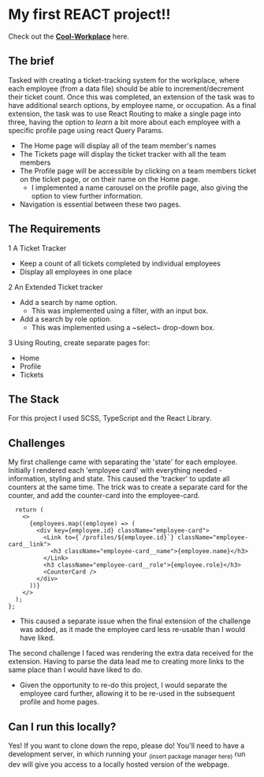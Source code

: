# My first REACT project!!

Check out the [**Cool-Workplace**](https://nmwolfe.github.io/cool-workplace/#/) here.

## The brief

Tasked with creating a ticket-tracking system for the workplace, where each employee (from a data file) should be able to increment/decrement their ticket count. Once this was completed, an extension of the task was to have additional search options, by employee name, or occupation. As a final extension, the task was to use React Routing to make a single page into three, having the option to _learn_ a bit more about each employee with a specific profile page using react Query Params.

- The Home page will display all of the team member's names
- The Tickets page will display the ticket tracker with all the team members
- The Profile page will be accessible by clicking on a team members ticket on the ticket page, or on their name on the Home page.
  - I implemented a name carousel on the profile page, also giving the option to view further information.
- Navigation is essential between these two pages.

## The Requirements

1 A Ticket Tracker

- Keep a count of all tickets completed by individual employees
- Display all employees in one place

2 An Extended Ticket tracker

- Add a search by name option.
  - This was implemented using a filter, with an input box.
- Add a search by role option.
  - This was implemented using a ~select~ drop-down box.

3 Using Routing, create separate pages for:

- Home
- Profile
- Tickets

## The Stack

For this project I used SCSS, TypeScript and the React Library.

## Challenges

My first challenge came with separating the 'state' for each employee. Initially I rendered each 'employee card' with everything needed - information, styling and state. This caused the 'tracker' to update all counters at the same time.
The trick was to create a separate card for the counter, and add the counter-card into the employee-card.

```const EmployeeCard = ({ employees }: EmployeeCardProps) => {
  return (
    <>
      {employees.map((employee) => (
        <div key={employee.id} className="employee-card">
          <Link to={`/profiles/${employee.id}`} className="employee-card__link">
            <h3 className="employee-card__name">{employee.name}</h3>
          </Link>
          <h3 className="employee-card__role">{employee.role}</h3>
          <CounterCard />
        </div>
      ))}
    </>
  );
};
```

- This caused a separate issue when the final extension of the challenge was added, as it made the employee card less re-usable than I would have liked.

The second challenge I faced was rendering the extra data received for the extension. Having to parse the data lead me to creating more links to the same place than I would have liked to do.

- Given the opportunity to re-do this project, I would separate the employee card further, allowing it to be re-used in the subsequent profile and home pages.

## Can I run this locally?

Yes! If you want to clone down the repo, please do! You'll need to have a development server, in which running your <sub>(insert package manager here)</sub> run dev will give you access to a locally hosted version of the webpage.
